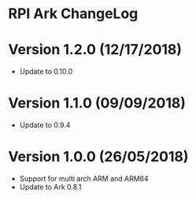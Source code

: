 RPI Ark ChangeLog
=================================

# Version 1.2.0 (12/17/2018)

- Update to 0.10.0

# Version 1.1.0 (09/09/2018)

- Update to 0.9.4

# Version 1.0.0 (26/05/2018)

- Support for multi arch ARM and ARM64
- Update to Ark 0.8.1
